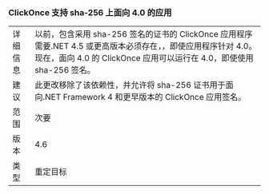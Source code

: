 ### <a name="clickonce-supports-sha-256-on-40-targeted-apps"></a>ClickOnce 支持 sha-256 上面向 4.0 的应用

|   |   |
|---|---|
|详细信息|以前，包含采用 sha-256 签名的证书的 ClickOnce 应用程序需要.NET 4.5 或更高版本必须存在，，即使应用程序针对 4.0。 现在，面向 4.0 的 ClickOnce 应用可以运行在 4.0，即使使用 sha-256 签名。|
|建议|此更改移除了该依赖性，并允许将 sha-256 证书用于面向.NET Framework 4 和更早版本的 ClickOnce 应用签名。|
|范围|次要|
|版本|4.6|
|类型|重定目标|

